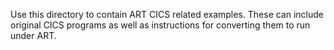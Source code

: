 Use this directory to contain ART CICS related examples.  These can include original CICS programs as well as instructions for converting them to run under ART.
